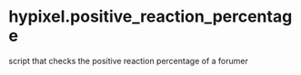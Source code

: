 # hypixel.positive_reaction_percentage
script that checks the positive reaction percentage of a forumer
